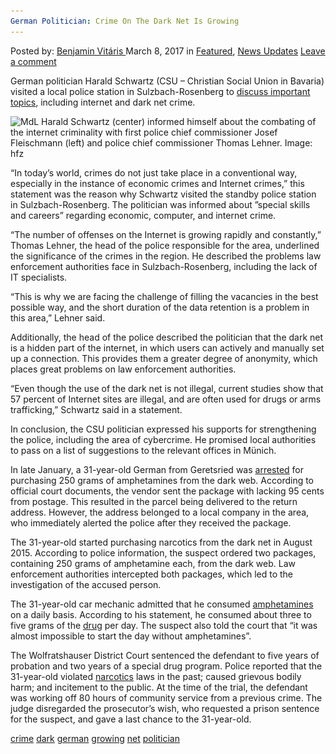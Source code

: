 ```yaml
---
German Politician: Crime On The Dark Net Is Growing
---
```

<article class="post-listing post-18498 post type-post status-publish format-standard has-post-thumbnail hentry 
 tag-crime tag-dark tag-german tag-growing tag-net tag-politician">
<div class="post-inner">
<span>Posted by: <a href="https://www.deepdotweb.com/author/benjaminvi/" title="">Benjamin Vitáris </a></span>
<span>March 8, 2017</span>
<span>in <a href="https://www.deepdotweb.com/category/deepdot-news/" rel="category tag">Featured</a>, <a href="https://www.deepdotweb.com/category/news-updates/" rel="category tag">News Updates</a></span>
<span><a href="https://www.deepdotweb.com/2017/03/08/german-politician-crime-dark-net-growing/#respond">Leave a comment</a></span>


<p>German politician Harald Schwartz (CSU &#8211; Christian Social Union in Bavaria) visited a local police station in Sulzbach-Rosenberg to <a href="https://www.onetz.de/sulzbach-rosenberg/politik/polizei-vor-neuen-herausforderungen-immer-mehr-straftaten-im-netz-d1731091.html">discuss important topics</a>, including internet and dark net crime.</p>
<p><img class="wp-image-18505 aligncenter" src="/imgs/2017/03/mdl-harald-schwartz-center-informed-himself-abo.jpeg" alt="
    MdL Harald Schwartz (center) informed himself about the combating of the internet criminality with first police chief commissioner Josef Fleischmann (left) and police chief commissioner Thomas Lehner.  Image: hfz" width="637" height="425" srcset="/imgs/2017/03/mdl-harald-schwartz-center-informed-himself-abo.jpeg 990w, /imgs/2017/03/mdl-harald-schwartz-center-informed-himself-abo-300x200.jpeg 300w" sizes="(max-width: 637px) 100vw, 637px"/></p>
<p>&#8220;In today&#8217;s world, crimes do not just take place in a conventional way, especially in the instance of economic crimes and Internet crimes,&#8221; this statement was the reason why Schwartz visited the standby police station in Sulzbach-Rosenberg. The politician was informed about ”special skills and careers” regarding economic, computer, and internet crime.</p>
<p>&#8220;The number of offenses on the Internet is growing rapidly and constantly,&#8221; Thomas Lehner, the head of the police responsible for the area, underlined the significance of the crimes in the region. He described the problems law enforcement authorities face in Sulzbach-Rosenberg, including the lack of IT specialists.</p>
<p>&#8220;This is why we are facing the challenge of filling the vacancies in the best possible way, and the short duration of the data retention is a problem in this area,&#8221; Lehner said.</p>
<p>Additionally, the head of the police described the politician that the dark net is a hidden part of the internet, in which users can actively and manually set up a connection. This provides them a greater degree of anonymity, which places great problems on law enforcement authorities.</p>
<p>&#8220;Even though the use of the dark net is not illegal, current studies show that 57 percent of Internet sites are illegal, and are often used for drugs or arms trafficking,&#8221; Schwartz said in a statement.</p>
<p>In conclusion, the CSU politician expressed his supports for strengthening the police, including the area of cybercrime. He promised local authorities to pass on a list of suggestions to the relevant offices in Münich.</p>
<p>In late January, a 31-year-old German from Geretsried was <a href="https://www.deepdotweb.com/2017/02/16/darknet-amphetamine-buyer-busted-lack-postage-250g-amphetamine-package/">arrested</a> for purchasing 250 grams of amphetamines from the dark web. According to official court documents, the vendor sent the package with lacking 95 cents from postage. This resulted in the parcel being delivered to the return address. However, the address belonged to a local company in the area, who immediately alerted the police after they received the package.</p>
<p>The 31-year-old started purchasing narcotics from the dark net in August 2015. According to police information, the suspect ordered two packages, containing 250 grams of amphetamine each, from the dark web. Law enforcement authorities intercepted both packages, which led to the investigation of the accused person.</p>
<p>The 31-year-old car mechanic admitted that he consumed <a href="https://www.deepdotweb.com/tag/amphetamine/">amphetamines</a> on a daily basis. According to his statement, he consumed about three to five grams of the <a href="https://www.deepdotweb.com/tag/drugs/">drug</a> per day. The suspect also told the court that “it was almost impossible to start the day without amphetamines”.</p>
<p>The Wolfratshauser District Court sentenced the defendant to five years of probation and two years of a special drug program. Police reported that the 31-year-old violated <a href="https://www.deepdotweb.com/tag/narcotics/">narcotics</a> laws in the past; caused grievous bodily harm; and incitement to the public. At the time of the trial, the defendant was working off 80 hours of community service from a previous crime. The judge disregarded the prosecutor’s wish, who requested a prison sentence for the suspect, and gave a last chance to the 31-year-old.</p>
</div>
<a href="https://www.deepdotweb.com/tag/crime/" rel="tag">crime</a> <a href="https://www.deepdotweb.com/tag/dark/" rel="tag">dark</a> <a href="https://www.deepdotweb.com/tag/german/" rel="tag">german</a> <a href="https://www.deepdotweb.com/tag/growing/" rel="tag">growing</a> <a href="https://www.deepdotweb.com/tag/net/" rel="tag">net</a> <a href="https://www.deepdotweb.com/tag/politician/" rel="tag">politician</a></span> <span style="display:none" class="updated">2017-03-08<a href="https://www.deepdotweb.com/author/benjaminvi/" title="Posts by Benjamin Vitáris" rel="author">Benjamin Vitáris</a></strong></div>

